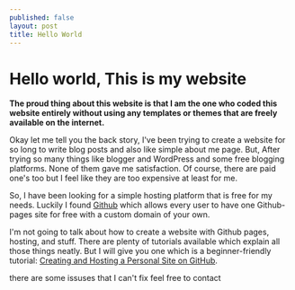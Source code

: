 ```yaml
---
published: false
layout: post
title: Hello World
---
```

# Hello world, This is my website 
**The proud thing about this website is that I am the one who coded this website entirely without using any templates or themes that are freely available on the internet.**

Okay let me tell you the back story, I've been trying to create a website for so long to write blog posts and also like simple about me page. But, After trying so many things like blogger and WordPress and some free blogging platforms. None of them gave me satisfaction. Of course, there are paid one's too but I feel like they are too expensive at least for me. 

So, I have been looking for a simple hosting platform that is free for my needs. Luckily I found [Github](https://github.com) which allows every user to have one Github-pages site for free with a custom domain of your own.

I'm not going to talk about how to create a website with Github pages, hosting, and stuff. There are plenty of tutorials available which explain all those things neatly. But I will give you one which is a beginner-friendly tutorial: [Creating and Hosting a Personal Site on GitHub](http://jmcglone.com/guides/github-pages/). 

there are some issuses that I can't fix feel free to contact 

